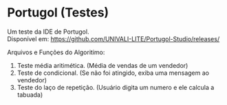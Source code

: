 # Portugol (Testes)
Um teste da IDE de Portugol.
<br>Disponível em: https://github.com/UNIVALI-LITE/Portugol-Studio/releases/

Arquivos e Funções do Algoritimo:
1. Teste média aritimética. (Média de vendas de um vendedor)
2. Teste de condicional. (Se não foi atingido, exiba uma mensagem ao vendedor)
3. Teste do laço de repetição. (Usuário digita um numero e ele calcula a tabuada)
